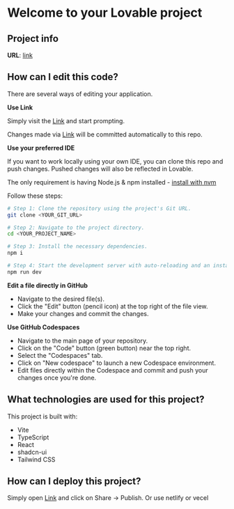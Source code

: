 # Welcome to your Lovable project

## Project info

**URL**: [link](https://lovable.dev/projects/b764638e-a8e2-475c-ba0a-255da28a3b8a)

## How can I edit this code?

There are several ways of editing your application.

**Use Link**

Simply visit the [Link](https://lovable.dev/projects/b764638e-a8e2-475c-ba0a-255da28a3b8a) and start prompting.

Changes made via [Link](https://lovable.dev/projects/b764638e-a8e2-475c-ba0a-255da28a3b8a) will be committed automatically to this repo.

**Use your preferred IDE**

If you want to work locally using your own IDE, you can clone this repo and push changes. Pushed changes will also be reflected in Lovable.

The only requirement is having Node.js & npm installed - [install with nvm](https://github.com/nvm-sh/nvm#installing-and-updating)

Follow these steps:

```sh
# Step 1: Clone the repository using the project's Git URL.
git clone <YOUR_GIT_URL>

# Step 2: Navigate to the project directory.
cd <YOUR_PROJECT_NAME>

# Step 3: Install the necessary dependencies.
npm i

# Step 4: Start the development server with auto-reloading and an instant preview.
npm run dev
```

**Edit a file directly in GitHub**

- Navigate to the desired file(s).
- Click the "Edit" button (pencil icon) at the top right of the file view.
- Make your changes and commit the changes.

**Use GitHub Codespaces**

- Navigate to the main page of your repository.
- Click on the "Code" button (green button) near the top right.
- Select the "Codespaces" tab.
- Click on "New codespace" to launch a new Codespace environment.
- Edit files directly within the Codespace and commit and push your changes once you're done.

## What technologies are used for this project?

This project is built with:

- Vite
- TypeScript
- React
- shadcn-ui
- Tailwind CSS

## How can I deploy this project?

Simply open [Link](https://lovable.dev/projects/b764638e-a8e2-475c-ba0a-255da28a3b8a) and click on Share -> Publish.
Or use netlify or vecel
